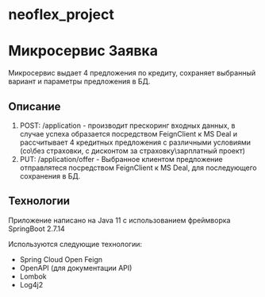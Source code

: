 # neoflex_project

# Микросервис Заявка
Микросервис выдает 4 предложения по кредиту, сохраняет выбранный вариант и параметры предложения в БД.
## Описание

1. POST: /application  - производит прескоринг входных данных, в случае успеха образается посредством FeignClient к MS Deal и рассчитывает 4 кредитных предложения с различными условиями (со\без страховки, с дисконтом за страховку\зарплатный проект) 
2. PUT: /application/offer  - Выбранное клиентом предложение отправлятеся посредством FeignClient к MS Deal, для последующего сохранения в БД.


## Технологии
Приложение написано на Java 11 с использованием фреймворка SpringBoot 2.7.14

Используются следующие технологии:
- Spring Cloud Open Feign
- OpenAPI (для документации API)
- Lombok
- Log4j2 

